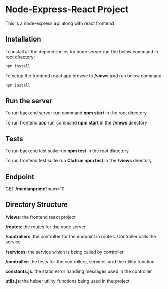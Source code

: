 # Node-Express-React Project
This is a node-express api along with react frontend

## Installation
To install all the dependencies for node server run the below command in root directory:

```bash
npm install
```

To setup the frontend react app browse to **/views** and run below command:

```bash
npm install
```

## Run the server

To run backend server run command **npm start** in the root directory

To run frontend app run command **npm start** in the **/views** directory


## Tests
To run backend test suite run **npm test** in the root directory

To run frontend test suite run **CI=true npm test** in the **/views** directory

## Endpoint

GET **/medianprime**?num=10 


## Directory Structure

**/views**: the frontend react project

**/routes**: the routes for the node server

**/controllers**: the controller for the endpoint in routes. Controller calls the service

**/services**: the service which is being called by controller

**/controller**: the tests for the controllers, services and the utility function

**constants.js**: the static error handling messages used in the controller

**utils.js**: the helper utility functions being used in the project
